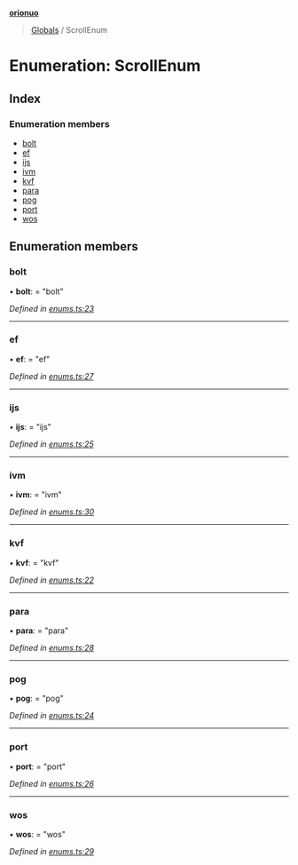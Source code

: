 **[orionuo](../README.md)**

> [Globals](../globals.md) / ScrollEnum

# Enumeration: ScrollEnum

## Index

### Enumeration members

* [bolt](scrollenum.md#bolt)
* [ef](scrollenum.md#ef)
* [ijs](scrollenum.md#ijs)
* [ivm](scrollenum.md#ivm)
* [kvf](scrollenum.md#kvf)
* [para](scrollenum.md#para)
* [pog](scrollenum.md#pog)
* [port](scrollenum.md#port)
* [wos](scrollenum.md#wos)

## Enumeration members

### bolt

•  **bolt**:  = "bolt"

*Defined in [enums.ts:23](https://github.com/msviha/orionuo/blob/2ad0399/src/enums.ts#L23)*

___

### ef

•  **ef**:  = "ef"

*Defined in [enums.ts:27](https://github.com/msviha/orionuo/blob/2ad0399/src/enums.ts#L27)*

___

### ijs

•  **ijs**:  = "ijs"

*Defined in [enums.ts:25](https://github.com/msviha/orionuo/blob/2ad0399/src/enums.ts#L25)*

___

### ivm

•  **ivm**:  = "ivm"

*Defined in [enums.ts:30](https://github.com/msviha/orionuo/blob/2ad0399/src/enums.ts#L30)*

___

### kvf

•  **kvf**:  = "kvf"

*Defined in [enums.ts:22](https://github.com/msviha/orionuo/blob/2ad0399/src/enums.ts#L22)*

___

### para

•  **para**:  = "para"

*Defined in [enums.ts:28](https://github.com/msviha/orionuo/blob/2ad0399/src/enums.ts#L28)*

___

### pog

•  **pog**:  = "pog"

*Defined in [enums.ts:24](https://github.com/msviha/orionuo/blob/2ad0399/src/enums.ts#L24)*

___

### port

•  **port**:  = "port"

*Defined in [enums.ts:26](https://github.com/msviha/orionuo/blob/2ad0399/src/enums.ts#L26)*

___

### wos

•  **wos**:  = "wos"

*Defined in [enums.ts:29](https://github.com/msviha/orionuo/blob/2ad0399/src/enums.ts#L29)*
